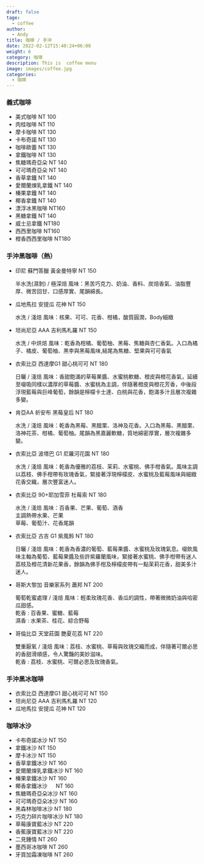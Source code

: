```yaml
---
draft: false
tage:
  - coffee
author:
  - Andy
title: 咖啡 / 手沖
date: 2022-02-12T15:40:24+06:00
weight: 6
category: 咖啡
description: This is  coffee menu
image: images/coffee.jpg
categories:
  - 咖啡
---
```

### 義式咖啡

* 美式咖啡 NT 100
* 肉桂咖啡   NT 110
* 摩卡咖啡   NT 130
* 卡布奇諾   NT 130
* 咖啡歐蕾   NT 130
* 拿鐵咖啡   NT 130
* 焦糖瑪奇亞朵   NT 140
* 可可瑪奇亞朵   NT 140
* 香草拿鐵   NT 140
* 愛爾蘭煉乳拿鐵   NT 140
* 榛果拿鐵   NT 140
* 椰香拿鐵   NT 140
* 漂浮冰黑咖啡  NT160
* 黑糖拿鐵  NT 140
* 威士忌拿鐵  NT180
* 西西里咖啡 NT160
* 橙香西西里咖啡 NT180

### 手沖黑咖啡（熱）

* 印尼 蘇門答臘 黃金曼特寧   NT 150

  半水洗(濕剝) / 極深焙
  風味：黑苦巧克力、奶油、香料、炭焙香氣、油脂豐厚、微苦回甘、口感厚實、尾韻綿長。
* 瓜地馬拉 安提瓜 花神   NT 150

  水洗 / 淺焙
  風味：核果、可可、花香、柑橘，酸質圓潤，Body細緻
* 坦尚尼亞 AAA 吉利馬札羅     NT 150

  水洗 / 中烘焙
  風味：乾香為柑橘、葡萄柚、黑莓、焦糖與杏仁香氣。入口為橘子、橘皮、葡萄柚、黑李與黑莓風味,結尾為焦糖、堅果與可可香氣
* 衣索比亞  西達摩G1 甜心桃可可  NT 180

  日曬 / 淺焙
  風味：香甜飽滿的草莓果醬、水蜜桃軟糖、橙皮與橙花香氣，延續至啜吸同樣以濃厚的草莓醬、水蜜桃為主調，伴隨著橙皮與橙花芳香，中後段浮現藍莓與巨峰葡萄，餘韻是檸檬卡士達、白桃與花香，飽滿多汁且層次複雜多變。
* 肯亞AA  祈安布 黑莓皇后   NT 180

  水洗 / 淺焙
  風味：乾香為黑莓、黑醋栗、洛神及花香。入口為黑莓、黑醋栗、洛神花茶、柑橘、葡萄柚。尾韻為黑嘉麗軟糖，質地綿密厚實，層次複雜多變。
* 衣索比亞 波塔巴 G1 尼羅河花園  NT 180

  水洗 / 淺焙
  風味：乾香為優雅的荔枝、茉莉、水蜜桃、佛手柑香氣。風味主調以荔枝、佛手柑帶有玫瑰香氣，緊接著浮現檸檬皮、水蜜桃及藍莓風味與細緻花香交織，層次豐富迷人。
* 衣索比亞 90+耶加雪菲 杜莓索   NT 180

  水洗 / 淺焙
  風味：百香果、芒果、葡萄、酒香\
  主調熱帶水果、芒果\
  草莓、葡萄汁、花香尾韻
* 衣索比亞  古吉 G1 紫風鈴    NT 180

  日曬 / 淺焙
  風味：乾香為香濃的葡萄、藍莓果醬、水蜜桃及玫瑰氣息。啜飲風味主軸為葡萄、藍莓果醬及些許紫羅蘭風味，緊接著水蜜桃、佛手柑帶有迷人荔枝及橙花清新花果香，餘韻為佛手柑及檸檬皮帶有一點茉莉花香，甜美多汁迷人。
* 哥斯大黎加 音樂家系列 蕭邦  NT 200

  葡萄乾蜜處理 / 淺焙
  風味：輕柔玫瑰花香、香瓜的調性，帶著微微奶油與哈密瓜甜感。\
  乾香 : 百香果、蜜糖、藍莓 \
  濕香 : 水果茶、桂花、綜合野莓 
* 哥倫比亞  天堂莊園 艷夏花荔   NT 220

  雙重厭氧 / 淺焙
  風味：荔枝、水蜜桃、草莓與玫瑰交織而成，伴隨著可爾必思的香甜滑順感，令人驚豔的美妙滋味。\
  乾香 : 荔枝、水蜜桃、可爾必思及玫瑰香氣。

### 手沖黑冰咖啡

* 衣索比亞 西達摩G1 甜心桃可可  NT 150
* 坦尚尼亞 AAA 吉利馬札羅     NT 120
* 瓜地馬拉 安提瓜 花神   NT 120

### 咖啡冰沙

* 卡布奇諾冰沙    NT 150
* 拿鐵冰沙    NT 150
* 摩卡冰沙   NT 150
* 香草拿鐵冰沙   NT 160
* 愛爾蘭煉乳拿鐵冰沙   NT 160
* 榛果拿鐵冰沙   NT 160
* 椰香拿鐵冰沙 　 NT 160
* 焦糖瑪奇亞朵冰沙   NT 160
* 可可瑪奇亞朵冰沙   NT 160
* 黑森林咖啡冰沙   NT 180
* 巧克力碎片咖啡冰沙   NT 180
* 草莓康寶藍冰沙   NT 220
* 香蕉康寶藍冰沙   NT 220
* 二見鍾情   NT 260
* 墨西哥冰咖啡   NT 260
* 牙買加霜凍咖啡   NT 260